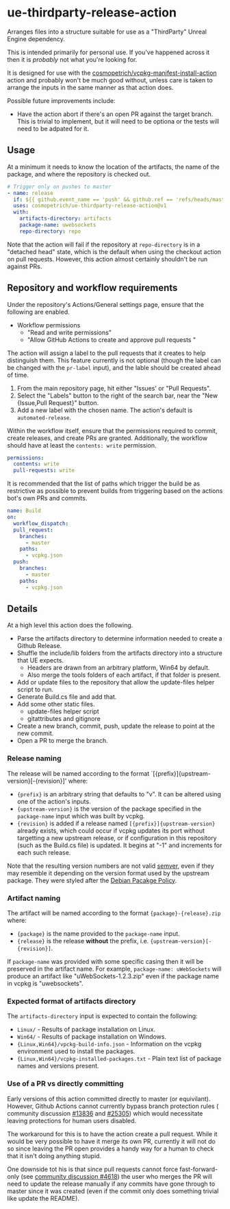 # ue-thirdparty-release-action

Arranges files into a structure suitable for use as a "ThirdParty" Unreal Engine dependency.

This is intended primarily for personal use. If you've happened across it then it is _probably_ not what you're looking for.

It is designed for use with the [cosmopetrich/vcpkg-manifest-install-action](https://github.com/cosmopetrich/vcpkg-manifest-install-action)
action and probably won't be much good without, unless care is taken to arrange the inputs in the same manner as that action does.

Possible future improvements include:

- Have the action abort if there's an open PR against the target branch.
  This is trivial to implement, but it will need to be optiona or the tests will need to be adpated for it.

## Usage

At a minimum it needs to know the location of the artifacts, the name of the package, and where the repository is checked out.

```yaml
# Trigger only on pushes to master
- name: release
  if: ${{ github.event_name == 'push' && github.ref == 'refs/heads/master' }}
  uses: cosmopetrich/ue-thirdparty-release-action@v1
  with:
    artifacts-directory: artifacts
    package-name: uwebsockets
    repo-directory: repo
```

Note that the action will fail if the repository at `repo-directory` is in a "detached head" state,
which is the default when using the checkout action on pull requests. However, this action almost
certainly shouldn't be run against PRs.

## Repository and workflow requirements

Under the repository's Actions/General settings page, ensure that the following are enabled.

- Workflow permissions
  - "Read and write permissions"
  - "Allow GitHub Actions to create and approve pull requests "

The action will assign a label to the pull requests that it creates to help distinguish them.
This feature currently is not optional (though the label can be changed with the `pr-label` input),
and the lable should be created ahead of time.

1.  From the main repository page, hit either "Issues' or "Pull Requests".
2.  Select the "Labels" button to the right of the search bar, near the "New {Issue,Pull Request}" button.
3.  Add a new label with the chosen name. The action's default is `automated-release`.

Within the workflow itself, ensure that the permissions required to commit, create releases, and create PRs are granted.
Additionally, the workflow should have at least the `contents: write` permission.

```yaml
permissions:
  contents: write
  pull-requests: write
```

It is recommended that the list of paths which trigger the build be as restrictive as possible to prevent
builds from triggering based on the actions bot's own PRs and commits.

```yaml
name: Build
on:
  workflow_dispatch:
  pull_request:
    branches:
      - master
    paths:
      - vcpkg.json
  push:
    branches:
      - master
    paths:
      - vcpkg.json
```

## Details

At a high level this action does the following.

- Parse the artifacts directory to determine information needed to create a Github Release.
- Shuffle the include/lib folders from the artifacts directory into a structure that UE expects.
  - Headers are drawn from an arbitrary platform, Win64 by default.
  - Also merge the tools folders of each artifact, if that folder is present.
- Add or update files to the repository that allow the update-files helper script to run.
- Generate Build.cs file and add that.
- Add some other static files.
  - update-files helper script
  - gitattributes and gitignore
- Create a new branch, commit, push, update the release to point at the new commit.
- Open a PR to merge the branch.

### Release naming

The release will be named according to the format `[{prefix}]{upstream-version}[-{revision}]' where:

- `{prefix}` is an arbitrary string that defaults to "v".
  It can be altered using one of the action's inputs.
- `{upstream-version}` is the version of the package specified in the `package-name` input which was built by vcpkg.
- `{revision}` is added if a release named `[{prefix}]{upstream-version}` already exists,
  which could occur if vcpkg updates its port without targetting a new upstream release,
  or if configuration in this repository (such as the Build.cs file) is updated.
  It begins at "-1" and increments for each such release.

Note that the resulting version numbers are not valid [semver](https://semver.org/),
even if they may resemble it depending on the version format used by the upstream package.
They were styled after the [Debian Pacakge Policy](https://www.debian.org/doc/debian-policy/ch-controlfields.html#s-f-version).

### Artifact naming

The artifact will be named according to the format `{package}-{release}.zip` where:

- `{package}` is the name provided to the `package-name` input.
- `{release}` is the release **without** the prefix, i.e. `{upstream-version}[-{revision}]`.

If `package-name` was provided with some specific casing then it will be preserved in the artifact name.
For example, `package-name: uWebSockets` will produce an artifact like "uWebSockets-1.2.3.zip" even if
the package name in vcpkg is "uwebsockets".

### Expected format of artifacts directory

The `artifacts-directory` input is expected to contain the following:

- `Linux/` - Results of package installation on Linux.
- `Win64/` - Results of package installation on Windows.
- `{Linux,Win64}/vpckg-build-info.json` - Information on the vcpkg environment used to install the packages.
- `{Linux,Win64}/vcpkg-installed-packages.txt` - Plain text list of package names and versions present.

### Use of a PR vs directly committing

Early versions of this action committed directly to master (or equivilant).
However, Github Actions cannot currently bypass branch protection rules (
community discussion [#13836](https://github.com/orgs/community/discussions/13836)
and [#25305](https://github.com/orgs/community/discussions/25305))
which would necessitate leaving protections for human users disabled.

The workaround for this is to have the action create a pull request.
While it would be very possible to have it merge its own PR,
currently it will not do so since leaving the PR open provides
a handy way for a human to check that it isn't doing anything stupid.

One downside tot his is that since pull requests cannot force fast-forward-only
(see [community discussion #4618](https://github.com/orgs/community/discussions/4618))
the user who merges the PR will need to update the release manually if any commits have gone through to master since it was created
(even if the commit only does something trivial like update the README).
